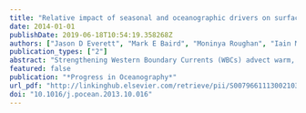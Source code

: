 ```yaml
---
title: "Relative impact of seasonal and oceanographic drivers on surface chlorophyll a along a Western Boundary Current"
date: 2014-01-01
publishDate: 2019-06-18T10:54:19.358268Z
authors: ["Jason D Everett", "Mark E Baird", "Moninya Roughan", "Iain M Suthers", "Martina A Doblin"]
publication_types: ["2"]
abstract: "Strengthening Western Boundary Currents (WBCs) advect warm, low nutrient waters into temperate latitudes, displacing more productive waters. WBCs also influence phytoplankton distribution and growth through current-induced upwelling, mesoscale eddy intrusion and seasonal changes in strength and poleward penetration. Here we examine dynamics of chlorophyll a (Chl. a) in the western Pacific Ocean, a region strongly influenced by the East Australian Current (EAC). We interpreted a spatial and temporal analysis of satellite-derived surface Chl. a, using a hydrodynamic model, a wind-reanalysis product and an altimetry-derived eddy-census. Our analysis revealed regions of persistently elevated surface Chl. a along the continental shelf and showed that different processes have a dominant effect in different locations. In the northern and central zones, upwelling events tend to regulate surface Chl. a patterns, with peaks in phytoplankton biomass corresponding to two known upwelling locations south of Cape Byron (28.5°S) and Smoky Cape (31°S). Within the central EAC separation zone, positive surface Chl. a anomalies occurred 65% of the time when both wind-stress ($τ$w) and bottom-stress ($τ$B) were upwelling-favourable, and only 17% of the time when both were downwelling-favourable. The interaction of wind and the EAC was a critical driver of surface Chl. a dynamics, with upwelling-favourable $τ$W resulting in a 70% increase in surface Chl. a at some locations, when compared to downwelling-favourable $τ$W. In the southern zone, surface Chl. a was driven by a strong seasonal cycle, with phytoplankton biomass increasing up to 152% annually each spring. The Stockton Bight region (32.25–33.25°S) contained ⩾20% of the total shelf Chl. a on 27% of occasions due to its location downstream of upwelling locations, wide shelf area and reduced surface velocities. This region is analogous to productive fisheries regions in the Aghulus Current (Natal Bight) and Kuroshio Current (Enshu-nada Sea). These patterns of phytoplankton biomass show contrasting temporal dynamics north and south of the central EAC separation zone with more episodic upwelling-driven Chl. a anomalies to the north, compared with regular annual spring bloom dynamics to the south. We expect changes in the strength of the EAC to have greater influence on shelf phytoplankton dynamics to the north of the separation zone."
featured: false
publication: "*Progress in Oceanography*"
url_pdf: "http://linkinghub.elsevier.com/retrieve/pii/S0079661113002103"
doi: "10.1016/j.pocean.2013.10.016"
---
```



